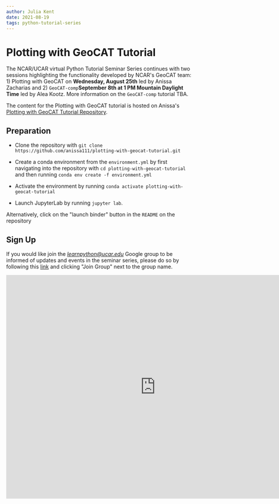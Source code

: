 ```yaml
---
author: Julia Kent
date: 2021-08-19
tags: python-tutorial-series
---
```


# Plotting with GeoCAT Tutorial

The NCAR/UCAR virtual Python Tutorial Seminar Series continues with two sessions highlighting the functionality developed by NCAR's GeoCAT team: 1) Plotting with GeoCAT on **Wednesday, August 25th** led by Anissa Zacharias and 2) `GeoCAT-comp`**September 8th at 1 PM Mountain Daylight Time** led by Alea Kootz. More information on the `GeoCAT-comp` tutorial TBA.

The content for the Plotting with GeoCAT tutorial is hosted on Anissa's [Plotting with GeoCAT Tutorial Repository](https://github.com/anissa111/plotting-with-geocat-tutorial).

## Preparation

- Clone the repository with `git clone https://github.com/anissa111/plotting-with-geocat-tutorial.git`

- Create a conda environment from the `environment.yml` by first navigating into the repository with `cd plotting-with-geocat-tutorial` and then running `conda env create -f environment.yml`

- Activate the environment by running `conda activate plotting-with-geocat-tutorial`

- Launch JupyterLab by running `jupyter lab`.

Alternatively, click on the "launch binder" button in the `README` on the repository

## Sign Up

If you would like join the *learnpython@ucar.edu* Google group to be informed of updates and events in the seminar series, please do so by following this [link](https://groups.google.com/a/ucar.edu/g/learnpython/about) and clicking "Join Group" next to the group name.

<iframe src="https://calendar.google.com/calendar/embed?src=c_krmtmqm6kb5u7ke6t5on9l0rus%40group.calendar.google.com" style="border: 0" width="800" height="600" frameborder="0" scrolling="no"></iframe>
